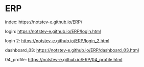 # ERP

index: https://notstev-e.github.io/ERP/

login: https://notstev-e.github.io/ERP/login.html

login 2: https://notstev-e.github.io/ERP/login_2.html

dashboard_03: https://notstev-e.github.io/ERP/dashboard_03.html

04_profile: https://notstev-e.github.io/ERP/04_profile.html
